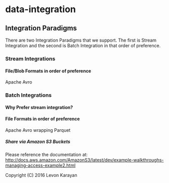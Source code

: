 # data-integration

## Integration Paradigms

There are two Integration Paradigms that we support.   The first is Stream Integration and the second is Batch Integration in that order of preference.



### Stream Integrations

#### File/Blob Formats in order of preference

Apache Avro




### Batch Integrations

#### Why Prefer stream integration?

#### File Formats in order of preference

Apache Avro wrapping Parquet

##### Share via Amazon S3 Buckets

Please reference the documentation at:  http://docs.aws.amazon.com/AmazonS3/latest/dev/example-walkthroughs-managing-access-example2.html



Copyright (C) 2016 Levon Karayan
